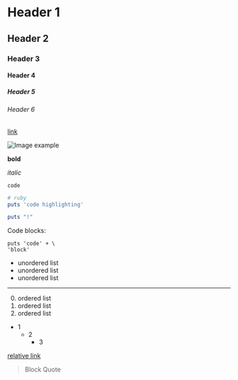# Header 1
## Header 2
### Header 3
#### Header 4
##### Header 5
###### Header 6

[link](http://www.example.com)

![Image example](https://a248.e.akamai.net/assets.github.com/images/modules/about_page/octocat.png?1329920549)

**bold**

_italic_

`code`

```ruby
# ruby
puts 'code highlighting'

puts "!"
```

Code blocks:

    puts 'code' + \
    'block'

- unordered list
- unordered list
- unordered list

----

0. ordered list
0. ordered list
0. ordered list

- 1
     - 2
         - 3

[relative link](index.html)

> Block Quote
